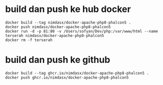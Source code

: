 # build dan push ke hub docker 
````
docker build --tag nimdasx/docker-apache-php8-phalcon5 .   
docker push nimdasx/docker-apache-php8-phalcon5  
docker run -d -p 81:80 -v /Users/sofyan/Dev/php:/var/www/html --name terserah nimdasx/docker-apache-php8-phalcon5  
docker rm -f terserah 
````
# build dan push ke github
````
docker build --tag ghcr.io/nimdasx/docker-apache-php8-phalcon5 .
docker push ghcr.io/nimdasx/docker-apache-php8-phalcon5
````
